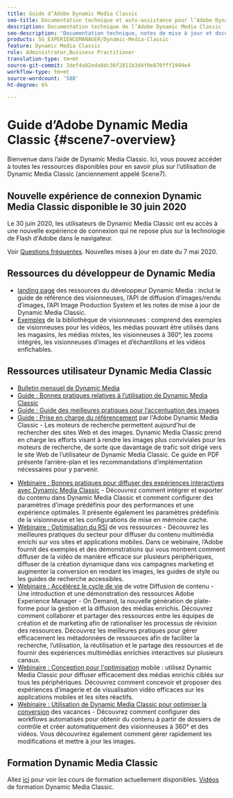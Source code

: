 ```yaml
---
title: Guide d’Adobe Dynamic Media Classic
seo-title: Documentation technique et auto-assistance pour l’Adobe Dynamic Media Classic
description: Documentation technique de l’Adobe Dynamic Media Classic
seo-description: 'Documentation technique, notes de mise à jour et documents d’aide autonome pour l’Adobe Dynamic Media Classic, anciennement Scene7 '
products: SG_EXPERIENCEMANAGER/Dynamic-Media-Classic
feature: Dynamic Media Classic
role: Administrator,Business Practitioner
translation-type: tm+mt
source-git-commit: 3def4a02eda8dc36f2811b3d4f0e870fff1994e4
workflow-type: tm+mt
source-wordcount: '588'
ht-degree: 6%

---
```



# Guide d’Adobe Dynamic Media Classic {#scene7-overview}

Bienvenue dans l’aide de Dynamic Media Classic. Ici, vous pouvez accéder à toutes les ressources disponibles pour en savoir plus sur l’utilisation de Dynamic Media Classic (anciennement appelé Scene7).

## Nouvelle expérience de connexion Dynamic Media Classic disponible le 30 juin 2020

Le 30 juin 2020, les utilisateurs de Dynamic Media Classic ont eu accès à une nouvelle expérience de connexion qui ne repose plus sur la technologie de Flash d&#39;Adobe dans le navigateur.

Voir [Questions fréquentes](new-ui-2020.md). Nouvelles mises à jour en date du 7 mai 2020.

## Ressources du développeur de Dynamic Media

* [landing page](https://experienceleague.adobe.com/docs/dynamic-media-developer-resources/landing/home.html)  des ressources du développeur Dynamic Media : inclut le guide de référence des visionneuses, l’API de diffusion d’images/rendu d’images, l’API Image Production System et les notes de mise à jour de Dynamic Media Classic.
* [Exemples](https://landing.adobe.com/en/na/dynamic-media/ctir-2755/live-demos.html)  de la bibliothèque de visionneuses : comprend des exemples de visionneuses pour les vidéos, les médias pouvant être utilisés dans les magasins, les médias mixtes, les visionneuses à 360°, les zooms intégrés, les visionneuses d’images et d’échantillons et les vidéos enfichables.

## Ressources utilisateur Dynamic Media Classic

* [Bulletin mensuel de Dynamic Media](dynamic-media-newsletter.md)
* [Guide : Bonnes pratiques relatives à l’utilisation de Dynamic Media Classic](https://www.adobe.com/content/dam/www/us/en/marketing/experience-manager-assets/dynamic-media/adobe-dynamic-media-classic-best-practices-guide.pdf)
* [Guide : Guide des meilleures pratiques pour l’accentuation des images](/help/assets/s7_sharpening_images.pdf)
* [Guide : Prise en charge du référencement](/help/assets/s7_seo.pdf)  par l&#39;Adobe Dynamic Media Classic - Les moteurs de recherche permettent aujourd&#39;hui de rechercher des sites Web et des images. Dynamic Media Classic prend en charge les efforts visant à rendre les images plus conviviales pour les moteurs de recherche, de sorte que davantage de trafic soit dirigé vers le site Web de l’utilisateur de Dynamic Media Classic. Ce guide en PDF présente l’arrière-plan et les recommandations d’implémentation nécessaires pour y parvenir.
<!-- * [Webinar: Best Practices for Responsive Design](http://offers.adobe.com/en/na/marketing/landings/_40458_responsive_design_live_on_demand_webinar.html) - Learn practical tips on how to improve your mobile strategy. See real-world examples of responsive design in action. Create one master asset that works across multiple devices and increase mobile performance by dynamically changing the resolution of images or the orientation of images for portrait or landscape displays. Learn how to also dynamically crop, scale, or resize images. -->
* [Webinaire : Bonnes pratiques pour diffuser des expériences interactives avec Dynamic Media Classic](http://seminars.adobeconnect.com/p7wb8ej3u6d/)  - Découvrez comment intégrer et exporter du contenu dans Dynamic Media Classic et comment configurer des paramètres d’image prédéfinis pour des performances et une expérience optimales. Il présente également les paramètres prédéfinis de la visionneuse et les configurations de mise en mémoire cache.
* [Webinaire : Optimisation du RSI](https://adobecustomersuccess.adobeconnect.com/p5ar3hfrrec/?launcher=false&amp;fcsContent=true&amp;pbMode=normal&amp;proto=true)  de vos ressources - Découvrez les meilleures pratiques du secteur pour diffuser du contenu multimédia enrichi sur vos sites et applications mobiles. Dans ce webinaire, l’Adobe fournit des exemples et des démonstrations qui vous montrent comment diffuser de la vidéo de manière efficace sur plusieurs périphériques, diffuser de la création dynamique dans vos campagnes marketing et augmenter la conversion en rendant les images, les guides de style ou les guides de recherche accessibles.
* [Webinaire : Accélérez le cycle de vie](https://adobecustomersuccess.adobeconnect.com/p88ducm9pqv/)  de votre Diffusion de contenu - Une introduction et une démonstration des ressources Adobe Experience Manager - On Demand, la nouvelle génération de plate-forme pour la gestion et la diffusion des médias enrichis. Découvrez comment collaborer et partager des ressources entre les équipes de création et de marketing afin de rationaliser les processus de révision des ressources. Découvrez les meilleures pratiques pour gérer efficacement les métadonnées de ressources afin de faciliter la recherche, l’utilisation, la réutilisation et le partage des ressources et de fournir des expériences multimédias enrichies interactives sur plusieurs canaux.
* [Webinaire : Conception pour l&#39;optimisation](https://adobecustomersuccess.adobeconnect.com/p6oqd3wydif/?launcher=false&amp;fcsContent=true&amp;pbMode=normal&amp;proto=true)  mobile : utilisez Dynamic Media Classic pour diffuser efficacement des médias enrichis ciblés sur tous les périphériques. Découvrez comment concevoir et proposer des expériences d’imagerie et de visualisation vidéo efficaces sur les applications mobiles et les sites réactifs.
* [Webinaire : Utilisation de Dynamic Media Classic pour optimiser la conversion](https://adobecustomersuccess.adobeconnect.com/p32n1yr85c9/?proto=true)  des vacances - Découvrez comment configurer des workflows automatisés pour obtenir du contenu à partir de dossiers de contrôle et créer automatiquement des visionneuses à 360° et des vidéos. Vous découvrirez également comment gérer rapidement les modifications et mettre à jour les images.

## Formation Dynamic Media Classic

Allez [ici](https://learning.adobe.com/catalog.html#product=adobe-scene7) pour voir les cours de formation actuellement disponibles.
[Vidéos](/help/training-videos.md) de formation Dynamic Media Classic.
